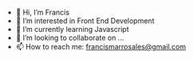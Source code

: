- 👋 Hi, I’m Francis
- 👀 I’m interested in Front End Development
- 🌱 I’m currently learning Javascript
- 💞️ I’m looking to collaborate on ...
- 📫 How to reach me: francismarrosales@gmail.com

<!---
kitdea/kitdea is a ✨ special ✨ repository because its `README.md` (this file) appears on your GitHub profile.
You can click the Preview link to take a look at your changes.
--->
